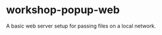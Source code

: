 workshop-popup-web
==================

A basic web server setup for passing files on a local network.